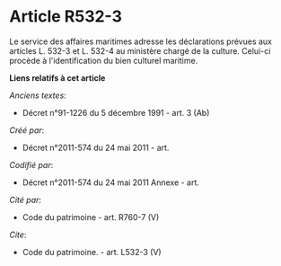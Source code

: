 # Article R532-3

Le service des affaires maritimes adresse les déclarations prévues aux articles L. 532-3 et L. 532-4 au ministère chargé de
la culture. Celui-ci procède à l'identification du bien culturel maritime.

**Liens relatifs à cet article**

_Anciens textes_:

  - Décret n°91-1226 du 5 décembre 1991 - art. 3 (Ab)

_Créé par_:

  - Décret n°2011-574 du 24 mai 2011  - art.

_Codifié par_:

  - Décret n°2011-574 du 24 mai 2011 Annexe - art.

_Cité par_:

  - Code du patrimoine - art. R760-7 (V)

_Cite_:

  - Code du patrimoine. - art. L532-3 (V)
